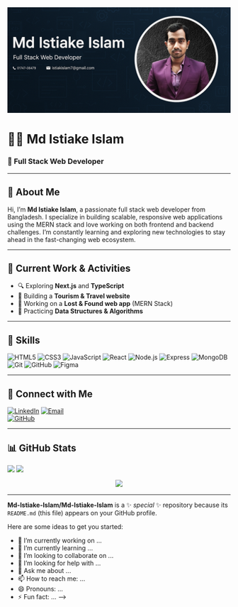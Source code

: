 <img src="https://github.com/Md-Istiake-Islam/Md-Istiake-Islam/blob/main/Create%20a%20GitHub%20prof.png"/>


# 👨‍💻 Md Istiake Islam  
### 🚀 Full Stack Web Developer  

---

## 🧠 About Me

Hi, I’m **Md Istiake Islam**, a passionate full stack web developer from Bangladesh. I specialize in building scalable, responsive web applications using the MERN stack and love working on both frontend and backend challenges. I’m constantly learning and exploring new technologies to stay ahead in the fast-changing web ecosystem.

---

## 🔭 Current Work & Activities

- 🔍 Exploring **Next.js** and **TypeScript**
- 🧳 Building a **Tourism & Travel website**
- 💼 Working on a **Lost & Found web app** (MERN Stack)
- 🎯 Practicing **Data Structures & Algorithms**

---

## 🚀 Skills

<p align="left">
  <img src="https://cdn.jsdelivr.net/gh/devicons/devicon/icons/html5/html5-original.svg" height="40" alt="HTML5" />
  <img src="https://cdn.jsdelivr.net/gh/devicons/devicon/icons/css3/css3-original.svg" height="40" alt="CSS3" />
  <img src="https://cdn.jsdelivr.net/gh/devicons/devicon/icons/javascript/javascript-original.svg" height="40" alt="JavaScript" />
  <img src="https://cdn.jsdelivr.net/gh/devicons/devicon/icons/react/react-original.svg" height="40" alt="React" />
  <img src="https://cdn.jsdelivr.net/gh/devicons/devicon/icons/nodejs/nodejs-original.svg" height="40" alt="Node.js" />
  <img src="https://cdn.jsdelivr.net/gh/devicons/devicon/icons/express/express-original.svg" height="40" alt="Express" />
  <img src="https://cdn.jsdelivr.net/gh/devicons/devicon/icons/mongodb/mongodb-original.svg" height="40" alt="MongoDB" />
  <img src="https://cdn.jsdelivr.net/gh/devicons/devicon/icons/git/git-original.svg" height="40" alt="Git" />
  <img src="https://cdn.jsdelivr.net/gh/devicons/devicon/icons/github/github-original.svg" height="40" alt="GitHub" />
  <img src="https://cdn.jsdelivr.net/gh/devicons/devicon/icons/figma/figma-original.svg" height="40" alt="Figma" />
</p>

---

## 🔗 Connect with Me

[![LinkedIn](https://img.shields.io/badge/LinkedIn-blue?style=for-the-badge&logo=linkedin&logoColor=white)]([https://linkedin.com/in/your-link](https://www.linkedin.com/in/md-istiake-islam-4b36b5371/))  
[![Email](https://img.shields.io/badge/Gmail-D14836?style=for-the-badge&logo=gmail&logoColor=white)](mailto:istiaikislam7@gmail.com)  
[![GitHub](https://img.shields.io/badge/GitHub-100000?style=for-the-badge&logo=github&logoColor=white)](https://github.com/Md-Istiake-Islam
)

---

## 📊 GitHub Stats

<p align="left">
  <img width="48%" src="https://github-readme-stats.vercel.app/api?username=MdIstiakeIslam&show_icons=true&theme=github_dark&hide_border=true" />
  <img width="48%" src="https://github-readme-streak-stats.herokuapp.com/?user=MdIstiakeIslam&theme=github-dark&hide_border=true" />
</p>

<p align="center">
  <img src="https://github-readme-stats.vercel.app/api/top-langs/?username=MdIstiakeIslam&layout=compact&theme=github_dark&hide_border=true" />
</p>

---

<!--# 💫 About Me:
Hi, I’m **Md Istiake Islam**, a passionate full stack web developer from Bangladesh. I specialize in building scalable, responsive web applications using the MERN stack and love working on both frontend and backend challenges. I’m constantly learning and exploring new technologies to stay ahead in the fast-changing web ecosystem.


## 🌐 Socials:
[![Facebook](https://img.shields.io/badge/Facebook-%231877F2.svg?logo=Facebook&logoColor=white)](https://facebook.com/istiake.143.18) [![LinkedIn](https://img.shields.io/badge/LinkedIn-%230077B5.svg?logo=linkedin&logoColor=white)](https://linkedin.com/in/md-istiake-islam-4b36b5371) [![X](https://img.shields.io/badge/X-black.svg?logo=X&logoColor=white)](https://x.com/md_istiake) [![Mastodon](https://img.shields.io/badge/-MASTODON-%232B90D9?logo=mastodon&logoColor=white)](https://mastodon.social/@Md Istiake Islam) [![email](https://img.shields.io/badge/Email-D14836?logo=gmail&logoColor=white)](mailto:istiakeislam7@gmail.com) 

# 💻 Tech Stack:
![JavaScript](https://img.shields.io/badge/javascript-%23323330.svg?style=for-the-badge&logo=javascript&logoColor=%23F7DF1E) ![MongoDB](https://img.shields.io/badge/MongoDB-%234ea94b.svg?style=for-the-badge&logo=mongodb&logoColor=white) ![Canva](https://img.shields.io/badge/Canva-%2300C4CC.svg?style=for-the-badge&logo=Canva&logoColor=white) ![Adobe Photoshop](https://img.shields.io/badge/adobe%20photoshop-%2331A8FF.svg?style=for-the-badge&logo=adobe%20photoshop&logoColor=white) ![Framer](https://img.shields.io/badge/Framer-black?style=for-the-badge&logo=framer&logoColor=blue) ![NodeJS](https://img.shields.io/badge/node.js-6DA55F?style=for-the-badge&logo=node.js&logoColor=white) ![Next JS](https://img.shields.io/badge/Next-black?style=for-the-badge&logo=next.js&logoColor=white) ![Redux](https://img.shields.io/badge/redux-%23593d88.svg?style=for-the-badge&logo=redux&logoColor=white) ![React Router](https://img.shields.io/badge/React_Router-CA4245?style=for-the-badge&logo=react-router&logoColor=white) ![React](https://img.shields.io/badge/react-%2320232a.svg?style=for-the-badge&logo=react&logoColor=%2361DAFB) ![Vite](https://img.shields.io/badge/vite-%23646CFF.svg?style=for-the-badge&logo=vite&logoColor=white)
# 📊 GitHub Stats:
![](https://github-readme-stats.vercel.app/api?username=MD-Istiake-Islam&theme=dark&hide_border=false&include_all_commits=false&count_private=false)<br/>
![](https://nirzak-streak-stats.vercel.app/?user=MD-Istiake-Islam&theme=dark&hide_border=false)<br/>
![](https://github-readme-stats.vercel.app/api/top-langs/?username=MD-Istiake-Islam&theme=dark&hide_border=false&include_all_commits=false&count_private=false&layout=compact)

---
[![](https://visitcount.itsvg.in/api?id=MD-Istiake-Islam&icon=0&color=0)](https://visitcount.itsvg.in)

  ## 💰 You can help me by Donating
  [![BuyMeACoffee](https://img.shields.io/badge/Buy%20Me%20a%20Coffee-ffdd00?style=for-the-badge&logo=buy-me-a-coffee&logoColor=black)](https://buymeacoffee.com/text) 

  
<!-- Proudly created with GPRM ( https://gprm.itsvg.in ) -->
**Md-Istiake-Islam/Md-Istiake-Islam** is a ✨ _special_ ✨ repository because its `README.md` (this file) appears on your GitHub profile.

Here are some ideas to get you started:

- 🔭 I’m currently working on ...
- 🌱 I’m currently learning ...
- 👯 I’m looking to collaborate on ...
- 🤔 I’m looking for help with ...
- 💬 Ask me about ...
- 📫 How to reach me: ...
- 😄 Pronouns: ...
- ⚡ Fun fact: ...
-->
